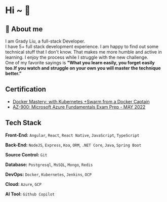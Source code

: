 # Hi ~ 👋

## 🎯 About me

I am Grady Liu, a full-stack Developer. </br>
I have 5+ full stack development experience.
I am happy to find out some technical stuff that I don't know.
That makes me more humble and active in learning.
I enjoy the process while I struggle with the new challenge.</br>
One of my favorite sayings is **"What you learn easily, you forget easily too.If you watch and struggle on your own you will master the technique better."**

## Certification

- [Docker Mastery: with Kubernetes +Swarm from a Docker Captain](https://www.udemy.com/certificate/UC-5be14435-4e74-468c-820a-77905dffac2a/?utm_source=sendgrid.com&utm_medium=email&utm_campaign=email)
- [AZ-900: Microsoft Azure Fundamentals Exam Prep - MAY 2022](https://www.udemy.com/certificate/UC-2ffed042-6f86-461c-a8e0-1d17865d6a14/)

## Tech Stack

**Front-End:** `Angular`, `React`, `React Native`, `JavaScript`, `TypeScript`

**Back-End:** `NodeJS`, `Express`, `Koa`, `ORM`, `.NET Core`, `Java`, `Spring Boot`

**Source Control:** `Git`

**Database:** `Postgresql`, `MsSQL`, `Mongo`, `Redis`

**DevOps:** `Docker`, `Kubernetes`, `Jenkins`, `OCP`

**Cloud:** `Azure`, `GCP`

**AI Tool:** `Github Copilot`

<!---
grady982/grady982 is a ✨ special ✨ repository because its `README.md` (this file) appears on your GitHub profile.
You can click the Preview link to take a look at your changes.
--->
